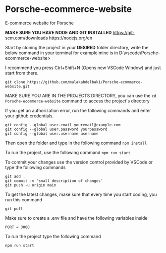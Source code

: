# Porsche-ecommerce-website

E-commerce website for Porsche

**MAKE SURE YOU HAVE NODE AND GIT INSTALLED**
https://git-scm.com/downloads
https://nodejs.org/en

Start by cloning the project in your **DESIRED** folder directory, write the below command in your terminal
for example mine is in  D:\vscode\Porsche-ecommerce-website>

I recommend you press Ctrl+Shift+N (Opens new VSCode Window) and just start from there.

`git clone https://github.com/malakabdelbaki/Porsche-ecommerce-website.git`

MAKE SURE YOU ARE IN THE PROJECTS DIRECTORY, you can use the `cd Porsche-ecommerce-website` command to access the project's directory

If you get an authorization error, run the following commands and enter your github credentials.

```
git config --global user.email youremail@example.com
git config --global user.password yourpassword
git config --global user.username username
```


Then open the folder and type in the following command
`npm install`

To run the project, use the following command
`npm run start`

To commit your changes use the version control provided by VSCode or type the following commands

```
git add .
git commit -m 'small description of changes'
git push -u origin main
```

To get the latest changes, make sure that every time you start coding, you run this command

```
git pull
```

Make sure to create a .env file and have the following variables inside

```
PORT = 3000
```

To run the project type the following command

```
npm run start
```
